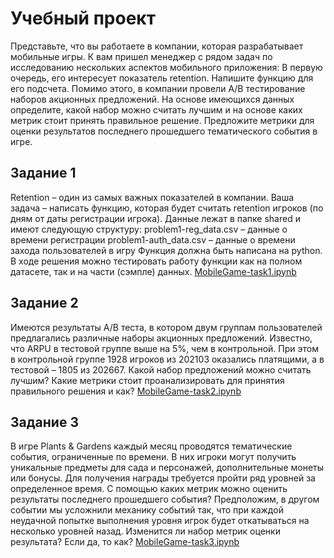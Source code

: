 # Учебный проект
Представьте, что вы работаете в компании, которая разрабатывает мобильные игры. 
К вам пришел менеджер с рядом задач по исследованию нескольких аспектов мобильного приложения: 
В первую очередь, его интересует показатель retention. Напишите функцию для его подсчета.
Помимо этого, в компании провели A/B тестирование наборов акционных предложений. 
На основе имеющихся данных определите, какой набор можно считать лучшим и на основе каких метрик стоит принять правильное решение.
Предложите метрики для оценки результатов последнего прошедшего тематического события в игре.

## Задание 1
Retention – один из самых важных показателей в компании. Ваша задача – написать функцию, которая будет считать retention игроков (по дням от даты регистрации игрока). Данные лежат в папке shared и имеют следующую структуру:
problem1-reg_data.csv – данные о времени регистрации
problem1-auth_data.csv – данные о времени захода пользователей в игру
Функция должна быть написана на python. В ходе решения можно тестировать работу функции как на полном датасете, так и на части (сэмпле) данных.
[MobileGame-task1.ipynb](MobileGame-task1.ipynb)

## Задание 2
Имеются результаты A/B теста, в котором двум группам пользователей предлагались различные наборы акционных предложений. 
Известно, что ARPU в тестовой группе выше на 5%, чем в контрольной. 
При этом в контрольной группе 1928 игроков из 202103 оказались платящими, а в тестовой – 1805 из 202667.
Какой набор предложений можно считать лучшим? Какие метрики стоит проанализировать для принятия правильного решения и как?
[MobileGame-task2.ipynb](MobileGame-task2.ipynb)

## Задание 3
В игре Plants & Gardens каждый месяц проводятся тематические события, ограниченные по времени. 
В них игроки могут получить уникальные предметы для сада и персонажей, дополнительные монеты или бонусы. 
Для получения награды требуется пройти ряд уровней за определенное время. С помощью каких метрик можно оценить результаты последнего прошедшего события?
Предположим, в другом событии мы усложнили механику событий так, что при каждой неудачной попытке выполнения уровня игрок будет откатываться на несколько уровней назад. 
Изменится ли набор метрик оценки результата? Если да, то как?
[MobileGame-task3.ipynb](MobileGame-task3.ipynb)

